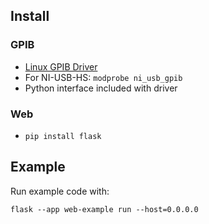 ## Install ##

### GPIB ###
 - [Linux GPIB Driver](https://sourceforge.net/projects/linux-gpib/)
 - For NI-USB-HS: `modprobe ni_usb_gpib`
 - Python interface included with driver

### Web ###
 - `pip install flask`


## Example ##

Run example code with:

    flask --app web-example run --host=0.0.0.0
